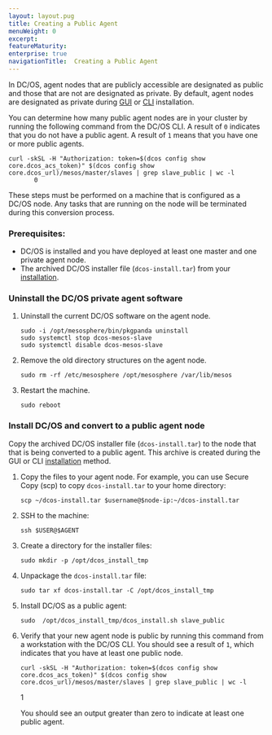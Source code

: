 ```yaml
---
layout: layout.pug
title: Creating a Public Agent
menuWeight: 0
excerpt:
featureMaturity:
enterprise: true
navigationTitle:  Creating a Public Agent
---
```






In DC/OS, agent nodes that are publicly accessible are designated as public and those that are not are designated as private. By default, agent nodes are designated as private during [GUI][1] or [CLI][2] installation.

You can determine how many public agent nodes are in your cluster by running the following command from the DC/OS CLI. A result of `0` indicates that you do not have a public agent. A result of `1` means that you have one or more public agents.

    curl -skSL -H "Authorization: token=$(dcos config show core.dcos_acs_token)" $(dcos config show core.dcos_url)/mesos/master/slaves | grep slave_public | wc -l
           0

These steps must be performed on a machine that is configured as a DC/OS node. Any tasks that are running on the node will be terminated during this conversion process.

### Prerequisites:

*   DC/OS is installed and you have deployed at least one master and one private agent node.
*   The archived DC/OS installer file (`dcos-install.tar`) from your [installation][3]. 

### Uninstall the DC/OS private agent software

1.  Uninstall the current DC/OS software on the agent node.

        sudo -i /opt/mesosphere/bin/pkgpanda uninstall
        sudo systemctl stop dcos-mesos-slave
        sudo systemctl disable dcos-mesos-slave

2.  Remove the old directory structures on the agent node.
    
        sudo rm -rf /etc/mesosphere /opt/mesosphere /var/lib/mesos

3.  Restart the machine.
    
        sudo reboot

### Install DC/OS and convert to a public agent node

Copy the archived DC/OS installer file (`dcos-install.tar`) to the node that that is being converted to a public agent. This archive is created during the GUI or CLI [installation][3] method.

1.  Copy the files to your agent node. For example, you can use Secure Copy (scp) to copy `dcos-install.tar` to your home directory:
    
        scp ~/dcos-install.tar $username@$node-ip:~/dcos-install.tar

2.  SSH to the machine:
    
        ssh $USER@$AGENT

3.  Create a directory for the installer files:
    
        sudo mkdir -p /opt/dcos_install_tmp

4.  Unpackage the `dcos-install.tar` file:
    
        sudo tar xf dcos-install.tar -C /opt/dcos_install_tmp

5.  Install DC/OS as a public agent:
    
        sudo  /opt/dcos_install_tmp/dcos_install.sh slave_public

6.  Verify that your new agent node is public by running this command from a workstation with the DC/OS CLI. You should see a result of `1`, which indicates that you have at least one public node.
    
        curl -skSL -H "Authorization: token=$(dcos config show core.dcos_acs_token)" $(dcos config show core.dcos_url)/mesos/master/slaves | grep slave_public | wc -l
       1
    
    You should see an output greater than zero to indicate at least one public agent.

 [1]: /docs/1.7/administration/installing/custom/gui/
 [2]: /docs/1.7/administration/installing/custom/cli/
 [3]: /docs/1.7/administration/installing/custom/gui/#backup